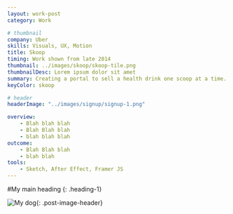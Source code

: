 ```yaml
---
layout: work-post
category: Work

# thumbnail
company: Uber
skills: Visuals, UX, Motion
title: Skoop
timing: Work shown from late 2014
thumbnail: ../images/skoop/skoop-tile.png
thumbnailDesc: Lorem ipsum dolor sit amet
summary: Creating a portal to sell a health drink one scoop at a time.
keyColor: skoop

# header
headerImage: "../images/signup/signup-1.png"

overview:
    - Blah blah blah
    - Blah Blah blah
    - blah blah blah
outcome:
    - Blah Blah blah
    - blah blah
tools:
    - Sketch, After Effect, Framer JS
---
```


#My main heading
{: .heading-1}

![My dog](../images/signup/signup-1.png){: .post-image-header}
